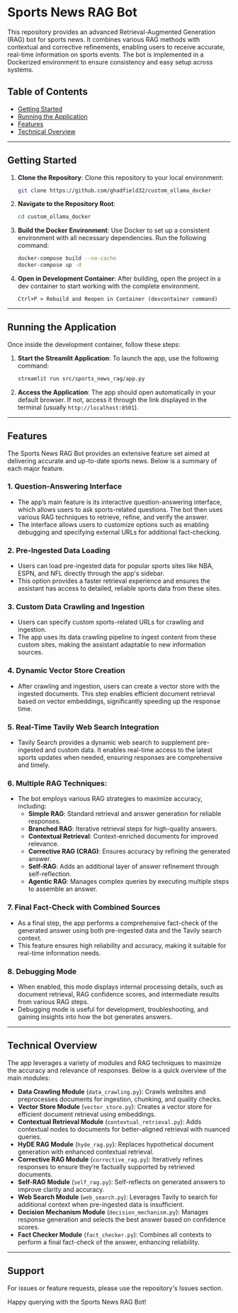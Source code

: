 # Sports News RAG Bot

This repository provides an advanced Retrieval-Augmented Generation (RAG) bot for sports news. It combines various RAG methods with contextual and corrective refinements, enabling users to receive accurate, real-time information on sports events. The bot is implemented in a Dockerized environment to ensure consistency and easy setup across systems.

## Table of Contents
- [Getting Started](#getting-started)
- [Running the Application](#running-the-application)
- [Features](#features)
- [Technical Overview](#technical-overview)

---

## Getting Started

1. **Clone the Repository**:
    Clone this repository to your local environment:
    ```bash
    git clone https://github.com/ghadfield32/custom_ollama_docker
    
    ```

2. **Navigate to the Repository Root**:
    ```bash
    cd custom_ollama_docker
    ```

3. **Build the Docker Environment**:
    Use Docker to set up a consistent environment with all necessary dependencies. Run the following command:
    ```bash
    docker-compose build --no-cache
    docker-compose up -d
    ```



4. **Open in Development Container**:
    After building, open the project in a dev container to start working with the complete environment.
    ``` vscode keyboard shortcut
    Ctrl+P > Rebuild and Reopen in Container (devcontainer command)
    ```
    
---

## Running the Application

Once inside the development container, follow these steps:

1. **Start the Streamlit Application**:
    To launch the app, use the following command:
    ```bash
    streamlit run src/sports_news_rag/app.py
    ```

2. **Access the Application**:
    The app should open automatically in your default browser. If not, access it through the link displayed in the terminal (usually `http://localhost:8501`).

---

## Features

The Sports News RAG Bot provides an extensive feature set aimed at delivering accurate and up-to-date sports news. Below is a summary of each major feature.

### 1. **Question-Answering Interface**
   - The app’s main feature is its interactive question-answering interface, which allows users to ask sports-related questions. The bot then uses various RAG techniques to retrieve, refine, and verify the answer.
   - The interface allows users to customize options such as enabling debugging and specifying external URLs for additional fact-checking.

### 2. **Pre-Ingested Data Loading**
   - Users can load pre-ingested data for popular sports sites like NBA, ESPN, and NFL directly through the app's sidebar.
   - This option provides a faster retrieval experience and ensures the assistant has access to detailed, reliable sports data from these sites.

### 3. **Custom Data Crawling and Ingestion**
   - Users can specify custom sports-related URLs for crawling and ingestion.
   - The app uses its data crawling pipeline to ingest content from these custom sites, making the assistant adaptable to new information sources.

### 4. **Dynamic Vector Store Creation**
   - After crawling and ingestion, users can create a vector store with the ingested documents. This step enables efficient document retrieval based on vector embeddings, significantly speeding up the response time.

### 5. **Real-Time Tavily Web Search Integration**
   - Tavily Search provides a dynamic web search to supplement pre-ingested and custom data. It enables real-time access to the latest sports updates when needed, ensuring responses are comprehensive and timely.

### 6. **Multiple RAG Techniques**:
   - The bot employs various RAG strategies to maximize accuracy, including:
       - **Simple RAG**: Standard retrieval and answer generation for reliable responses.
       - **Branched RAG**: Iterative retrieval steps for high-quality answers.
       - **Contextual Retrieval**: Context-enriched documents for improved relevance.
       - **Corrective RAG (CRAG)**: Ensures accuracy by refining the generated answer.
       - **Self-RAG**: Adds an additional layer of answer refinement through self-reflection.
       - **Agentic RAG**: Manages complex queries by executing multiple steps to assemble an answer.

### 7. **Final Fact-Check with Combined Sources**
   - As a final step, the app performs a comprehensive fact-check of the generated answer using both pre-ingested data and the Tavily search context.
   - This feature ensures high reliability and accuracy, making it suitable for real-time information needs.

### 8. **Debugging Mode**
   - When enabled, this mode displays internal processing details, such as document retrieval, RAG confidence scores, and intermediate results from various RAG steps.
   - Debugging mode is useful for development, troubleshooting, and gaining insights into how the bot generates answers.

---

## Technical Overview

The app leverages a variety of modules and RAG techniques to maximize the accuracy and relevance of responses. Below is a quick overview of the main modules:

- **Data Crawling Module** (`data_crawling.py`): Crawls websites and preprocesses documents for ingestion, chunking, and quality checks.
- **Vector Store Module** (`vector_store.py`): Creates a vector store for efficient document retrieval using embeddings.
- **Contextual Retrieval Module** (`contextual_retrieval.py`): Adds contextual nodes to documents for better-aligned retrieval with nuanced queries.
- **HyDE RAG Module** (`hyde_rag.py`): Replaces hypothetical document generation with enhanced contextual retrieval.
- **Corrective RAG Module** (`corrective_rag.py`): Iteratively refines responses to ensure they’re factually supported by retrieved documents.
- **Self-RAG Module** (`self_rag.py`): Self-reflects on generated answers to improve clarity and accuracy.
- **Web Search Module** (`web_search.py`): Leverages Tavily to search for additional context when pre-ingested data is insufficient.
- **Decision Mechanism Module** (`decision_mechanism.py`): Manages response generation and selects the best answer based on confidence scores.
- **Fact Checker Module** (`fact_checker.py`): Combines all contexts to perform a final fact-check of the answer, enhancing reliability.

---

## Support

For issues or feature requests, please use the repository's Issues section.

Happy querying with the Sports News RAG Bot!